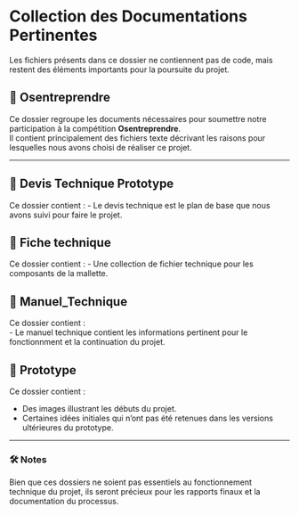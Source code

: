 # Collection des Documentations Pertinentes  

Les fichiers présents dans ce dossier ne contiennent pas de code, mais restent des éléments importants pour la poursuite du projet.  

## 📂 Osentreprendre  
Ce dossier regroupe les documents nécessaires pour soumettre notre participation à la compétition **Osentreprendre**.  
Il contient principalement des fichiers texte décrivant les raisons pour lesquelles nous avons choisi de réaliser ce projet.  

---
## 📂 Devis Technique Prototype
Ce dossier contient : 
    - Le devis technique est le plan de base que nous avons suivi pour faire le projet. 

## 📂 Fiche technique 
Ce dossier contient : 
    - Une collection de fichier technique pour les composants de la mallette.

## 📂 Manuel_Technique
Ce dossier contient :  
    - Le manuel technique contient les informations pertinent pour le fonctionnment et la continuation du projet.

## 📂 Prototype  
Ce dossier contient :  
- Des images illustrant les débuts du projet.  
- Certaines idées initiales qui n’ont pas été retenues dans les versions ultérieures du prototype.  


---

### 🛠️ Notes  
Bien que ces dossiers ne soient pas essentiels au fonctionnement technique du projet, ils seront précieux pour les rapports finaux et la documentation du processus.
